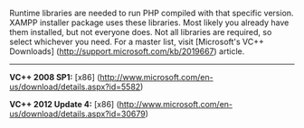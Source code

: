 Runtime libraries are needed to run PHP compiled with that specific version. XAMPP installer package uses these libraries. Most likely you already have them installed, but not everyone does. Not all libraries are required, so select whichever you need. For a master list, visit [Microsoft's VC++ Downloads] (http://support.microsoft.com/kb/2019667) article.

***

**VC++ 2008 SP1:** [x86] (http://www.microsoft.com/en-us/download/details.aspx?id=5582)

**VC++ 2012 Update 4:** [x86] (http://www.microsoft.com/en-us/download/details.aspx?id=30679)